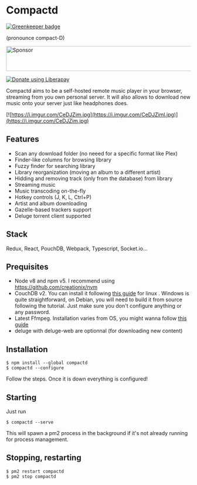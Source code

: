 # Compactd

[![Greenkeeper badge](https://badges.greenkeeper.io/compactd/compactd.svg)](https://greenkeeper.io/)

(pronounce compact-D)

<a target='_blank' rel='nofollow' href='https://app.codesponsor.io/link/Fwnbp4ySbyNYR6BaX1f9y4zQ/compactd/compactd'>
  <img alt='Sponsor' width='888' height='68' src='https://app.codesponsor.io/embed/Fwnbp4ySbyNYR6BaX1f9y4zQ/compactd/compactd.svg' />
</a>

<a href="https://liberapay.com/compactd/donate"><img alt="Donate using Liberapay" src="https://liberapay.com/assets/widgets/donate.svg"></a>

Compactd aims to be a self-hosted remote music player in your browser,
streaming from you own personal server. It will also allows to download new
music onto your server just like headphones does.

[![https://i.imgur.com/CeDJZim.jpg](https://i.imgur.com/CeDJZiml.jpg)](https://i.imgur.com/CeDJZim.jpg)

## Features

 - Scan any download folder (no neeed for a specific format like Plex)
 - Finder-like columns for browsing library
 - Fuzzy finder for searching library
 - Library reorganization (moving an album to a different artist)
 - Hidding and removing track (only from the database) from library
 - Streaming music 
 - Music transcoding on-the-fly
 - Hotkey controls (J, K, L, Ctrl+P)
 - Artist and album downloading
 - Gazelle-based trackers support
 - Deluge torrent client supported

## Stack

Redux, React, PouchDB, Webpack, Typescript, Socket.io...

## Prequisites

 - Node v8 and npm v5. I recommend using https://github.com/creationix/nvm
 - CouchDB v2. You can install it following [this guide](https://github.com/apache/couchdb/blob/master/INSTALL.Unix.md) for linux . Windows is quite straightforward, on Debian, you will need to build it from source following the tutorial. Just make sure you don't configure anything or any password.
 - Latest Ffmpeg. Installation varies from OS, you might wanna follow [this guide](https://github.com/adaptlearning/adapt_authoring/wiki/Installing-FFmpeg)
 - deluge with deluge-web are optionnal (for downloading new content)
 
## Installation

```
$ npm install --global compactd
$ compactd --configure
```
Follow the steps. Once it is down everything is configured!
 
## Starting
 
 Just run
 
 ```
 $ compactd --serve
 ```
 
 This will spawn a pm2 process in the background if it's not already running for process management.
 
 ## Stopping, restarting
 
 ```
 $ pm2 restart compactd
 $ pm2 stop compactd
 ```
 
